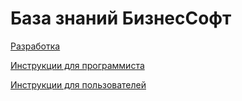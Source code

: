 # База знаний БизнесСофт

[Разработка](razrabotka/)

[Инструкции для программиста](https://wiki.bsoft.biz/instrukcii-dlya-programmista)

[Инструкции для пользователей](instrukcii-dlya-polzovatelei/)

